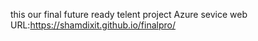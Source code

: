 this our final future ready telent project
Azure sevice web URL:https://shamdixit.github.io/finalpro/

